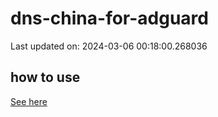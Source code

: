 # dns-china-for-adguard

Last updated on: 2024-03-06 00:18:00.268036

## how to use

[See here](https://github.com/AdguardTeam/AdGuardHome/wiki/Configuration#upstreams-from-file)